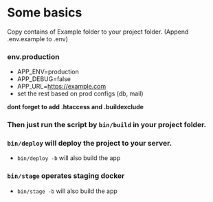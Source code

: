 # Some basics

Copy contains of Example folder to your project folder. (Append .env.example to .env)

### env.production

- APP_ENV=production
- APP_DEBUG=false
- APP_URL=https://example.com
- set the rest based on prod configs (db, mail)

**dont forget to add .htaccess and .buildexclude**
### Then just run the script by `bin/build` in your project folder. 
### `bin/deploy` will deploy the project to your server.

- `bin/deploy -b` will also build the app
### `bin/stage` operates staging docker

- `bin/stage -b` will also build the app